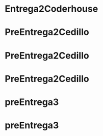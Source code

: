 # Entrega2Coderhouse
# PreEntrega2Cedillo
# PreEntrega2Cedillo
# PreEntrega2Cedillo
# preEntrega3
# preEntrega3
